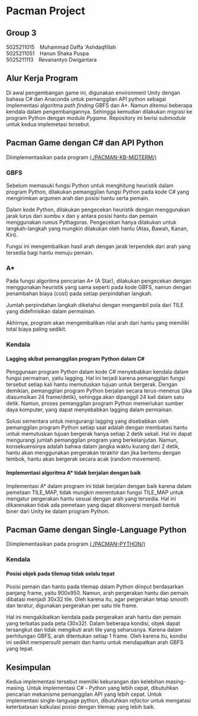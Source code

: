 # Pacman Project

## Group 3
5025211015&emsp;Muhammad Daffa 'Ashdaqfillah <br/>
5025211051&emsp;Hanun Shaka Puspa <br/>
5025211113&emsp;Revanantyo Dwigantara <br/>

## Alur Kerja Program
Di awal pengembangan game ini, digunakan environment Unity dengan bahasa C# dan Anaconda untuk pemanggilan API python sebagai implementasi algoritma _path finding_ GBFS dan A*. Namun ditemui beberapa kendala dalam pengembangannya. Sehingga kemudian dilakukan migrasi ke program Python dengan module _Pygame_. Repository ini berisi _submodule_ untuk kedua implemetasi tersebut.

## Pacman Game dengan C# dan API Python
Diimplementasikan pada program [(./PACMAN-KB-MIDTERM/)](https://github.com/daf2a/PACMAN-KB-MIDTERM) <br/>

### GBFS
Sebelum memasuki fungsi Python untuk menghitung heuristik dalam program Python, dilakukan pemanggilan fungsi Python pada kode C# yang mengirimkan argumen arah dan posisi hantu serta pemain.

Dalam kode Python, dilakukan pengecekan heuristik dengan menggunakan jarak lurus dari sumbu x dan y antara posisi hantu dan pemain menggunakan rumus Pythagoras. Pengecekan hanya dilakukan untuk langkah-langkah yang mungkin dilakukan oleh hantu (Atas, Bawah, Kanan, Kiri).

Fungsi ini mengembalikan hasil arah dengan jarak terpendek dari arah yang tersedia bagi hantu menuju pemain.

### A*
Pada fungsi algoritma pencarian A* (A Star), dilakukan pengecekan dengan menggunakan heuristik yang sama seperti pada kode GBFS, namun dengan penambahan biaya (cost) pada setiap perpindahan langkah.

Jumlah perpindahan langkah diketahui dengan mengambil pola dari TILE yang didefinisikan dalam permainan.

Akhirnya, program akan mengembalikan nilai arah dari hantu yang memiliki total biaya paling sedikit.

### Kendala
#### Lagging akibat pemanggilan program Python dalam C#
Penggunaan program Python dalam kode C# menyebabkan kendala dalam fungsi permainan, yaitu lagging. Hal ini terjadi karena pemanggilan fungsi tersebut setiap kali hantu memutuskan tujuan untuk bergerak. Dengan demikian, pemanggilan program Python berjalan secara terus-menerus (jika diasumsikan 24 frame/detik), sehingga akan dipanggil 24 kali dalam satu detik. Namun, proses pemanggilan program Python memerlukan sumber daya komputer, yang dapat menyebabkan lagging dalam permainan.

Solusi sementara untuk mengurangi lagging yang disebabkan oleh pemanggilan program Python setiap saat adalah dengan membatasi hantu untuk memutuskan tujuan bergerak hanya setiap 2 detik sekali. Hal ini dapat mengurangi jumlah pemanggilan program yang berkelanjutan. Namun, konsekuensinya adalah bahwa dalam jangka waktu kurang dari 2 detik, hantu akan menggunakan pergerakan terakhir dan jika bertemu dengan tembok, hantu akan bergerak secara acak (random movement).

#### Implementasi algoritma A* tidak berjalan dengan baik
Implementasi A* dalam program ini tidak berjalan dengan baik karena dalam pemetaan TILE_MAP, tidak mungkin menentukan fungsi TILE_MAP untuk mengatur pergerakan hantu sesuai dengan arah yang tersedia. Hal ini dikarenakan tidak ada pemetaan yang dapat dikonversi menjadi bentuk biner dari Unity ke dalam program Python.

## Pacman Game dengan Single-Language Python
Diimplementasikan pada program [(./PACMAN-PYTHON/)](https://github.com/borednuna/PACMAN-PYTHON)

### Kendala
#### Posisi objek pada tilemap tidak selalu tepat
Posisi pemain dan hantu pada tilemap dalam Python diinput berdasarkan panjang frame, yaitu 900x950. Namun, arah pergerakan hantu dan pemain dibatasi menjadi 30x32 tile. Oleh karena itu, agar pergerakan tetap smooth dan teratur, digunakan pergerakan per satu tile frame.

Hal ini mengakibatkan kendala pada pergerakan arah hantu dan pemain yang terbatas pada peta (30x32). Dalam beberapa kondisi, objek dapat tersangkut dan tidak mengikuti arah tile yang seharusnya. Karena dalam perhitungan GBFS, arah ditentukan setiap 1 frame. Oleh karena itu, kondisi ini sedikit mempersulit pemain dan hantu untuk mendapatkan arah GBFS yang tepat.

## Kesimpulan
Kedua implementasi tersebut memiliki kekurangan dan kelebihan masing-masing. Untuk implementasi C# - Python yang lebih cepat, dibutuhkan pencarian mekanisme pemanggilan API yang lebih cepat. Untuk implementasi single-language python, dibutuhkan _refactor_ untuk mengatasi keterbatasan kalkulasi posisi dengan tilemap yang lebih baik.
